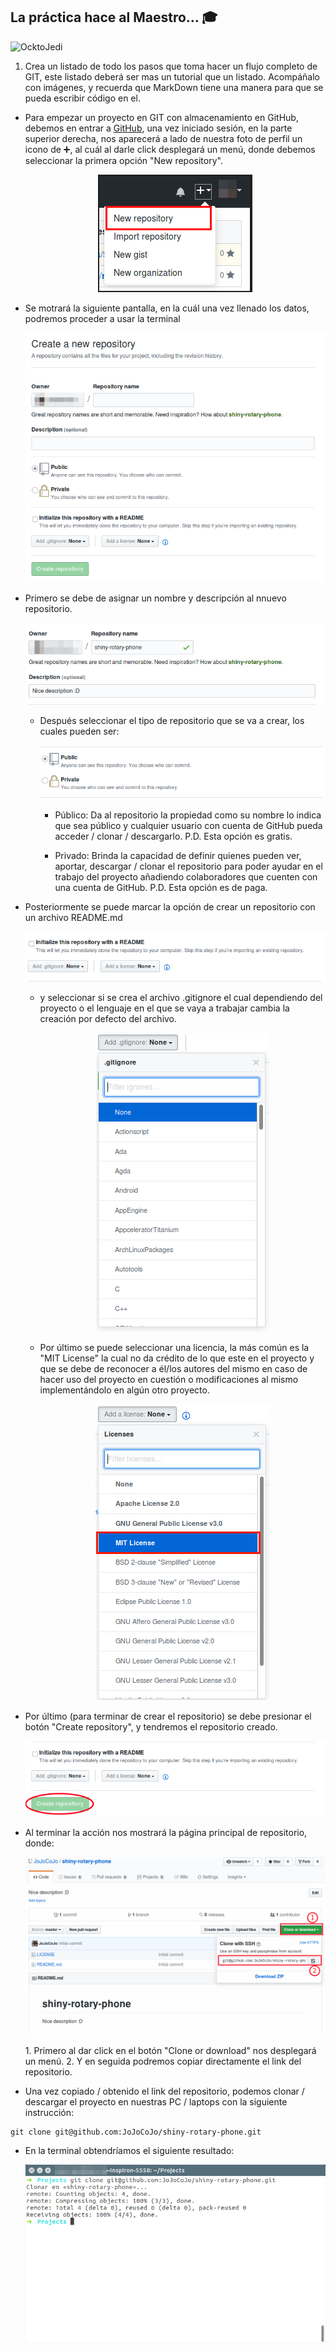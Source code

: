 ## La práctica hace al Maestro...  :mortar_board:

![OcktoJedi](https://s-media-cache-ak0.pinimg.com/originals/dc/ef/3a/dcef3abedf0e0761203aaeb85886a6f3.jpg)

1. Crea un listado de todo los pasos que toma hacer un flujo completo de GIT, este listado deberá ser mas un tutorial que un listado. Acompáñalo con imágenes, y recuerda que MarkDown tiene una manera para que se pueda escribir código en el.

  * Para empezar un proyecto en GIT con almacenamiento en GitHub, debemos en entrar a [GitHub](https://github.com/), una vez iniciado sesión, en la parte superior derecha, nos aparecerá a lado de nuestra foto de perfil un icono de :heavy_plus_sign:, al cuál al darle click desplegará un menú, donde debemos seleccionar la primera opción "New repository".

    <p align="center">
      <img src="images/TutoGit-1.png" />
    </p>

  * Se motrará la siguiente pantalla, en la cuál una vez llenado los datos, podremos proceder a usar la terminal

    <p align="center">
      <img src="images/TutoGit-2.png" />
    </p>

  * Primero se debe de asignar un nombre y descripción al nnuevo repositorio.

    <p align="center">
      <img src="images/TutoGit-3.png" />
    </p>

    * Después seleccionar el tipo de repositorio que se va a crear, los cuales pueden ser:

      <p align="center">
        <img src="images/TutoGit-4.png" />
      </p>

      * Público: Da al repositorio la propiedad como su nombre lo indica que sea público y cualquier usuario con cuenta de GitHub pueda acceder / clonar / descargarlo. P.D. Esta opción es gratis.

      * Privado: Brinda la capacidad de definir quienes pueden ver, aportar, descargar / clonar el repositorio para poder ayudar en el trabajo del proyecto añadiendo colaboradores que cuenten con una cuenta de GitHub. P.D. Esta opción es de paga.

  * Posteriormente se puede marcar la opción de crear un repositorio con un archivo README.md

    <p align="center">
      <img src="images/TutoGit-5.png" />
    </p>

    * y seleccionar si se crea el archivo .gitignore el cual dependiendo del proyecto o el lenguaje en el que se vaya a trabajar cambia la creación por defecto del archivo.

      <p align="center">
        <img src="images/TutoGit-6.png" />
      </p>

    * Por último se puede seleccionar una licencia, la más común es la "MIT License" la cual no da crédito de lo que este en el proyecto y que se debe de reconocer a él/los autores del mismo en caso de hacer uso del proyecto en cuestión o modificaciones al mismo implementándolo en algún otro proyecto.

      <p align="center">
        <img src="images/TutoGit-7.png" />
      </p>

  * Por último (para terminar de crear el repositorio) se debe presionar el botón "Create repository", y tendremos el repositorio creado.

    <p align="center">
      <img src="images/TutoGit-8.png" />
    </p>

  * Al terminar la acción nos mostrará la página principal de repositorio, donde:

    <p align="center">
      <img src="images/TutoGit-9.png" />
    </p>
    1. Primero al dar click en el botón "Clone or download" nos desplegará un menú.
    2. Y en seguida podremos copiar directamente el link del repositorio.

  *  Una vez copiado / obtenido el link del repositorio, podemos clonar / descargar el proyecto en nuestras PC / laptops con la siguiente instrucción:

  ```
  git clone git@github.com:JoJoCoJo/shiny-rotary-phone.git
  ```
  * En la terminal obtendríamos el siguiente resultado:
  
    <p align="center">
      <img src="images/TutoGit-10.png" />
    </p>
